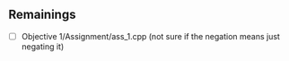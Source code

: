 ## Remainings

- [ ] Objective 1/Assignment/ass_1.cpp (not sure if the negation means just negating it)